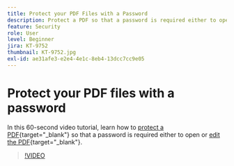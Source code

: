 ```yaml
---
title: Protect your PDF Files with a Password
description: Protect a PDF so that a password is required either to open or edit the PDF
feature: Security
role: User
level: Beginner
jira: KT-9752
thumbnail: KT-9752.jpg
exl-id: ae31afe3-e2e4-4e1c-8eb4-13dcc7cc9e05
---
```

# Protect your PDF files with a password

In this 60-second video tutorial, learn how to [protect a PDF](https://www.adobe.com/acrobat/online/password-protect-pdf.html){target="_blank"} so that a password is required either to open or [edit the PDF](https://www.adobe.com/acrobat/online/pdf-editor.html){target="_blank"}.

>[!VIDEO](https://video.tv.adobe.com/v/340075?quality=12&learn=on&hidetitle=true)
